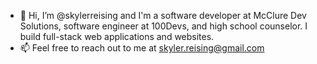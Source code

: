 - 👋 Hi, I’m @skylerreising and I'm a software developer at McClure Dev Solutions, software engineer at 100Devs, and high school counselor. I build full-stack web applications and websites.
- 📫 Feel free to reach out to me at skyler.reising@gmail.com

<!---
skylerreising/skylerreising is a ✨ special ✨ repository because its `README.md` (this file) appears on your GitHub profile.
You can click the Preview link to take a look at your changes.
--->
